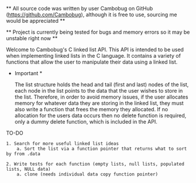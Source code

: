 ** All source code was written by user Cambobug on GitHub (https://github.com/Cambobug), although it is free to use, sourcing me would be appreciated **

** Project is currently being tested for bugs and memory errors so it may be unstable right now ** 

Welcome to Cambobug's C linked list API. This API is intended to be used when implementing linked lists in the C language. It contains a variety of functions that allow the user to manipulate their data using a linked list. 

* Important *

    The list structure holds the head and tail (first and last) nodes  of the list, each node in the list points to the data that the user wishes to store in the list. Therefore, in order to avoid memory issues, if the user allocates memory for whatever data they are storing in the linked list, they must also write a function that frees the memory they allocated. If no allocation for the users data occurs then no delete function is required, only a dummy delete function, which is included in the API.


TO-DO

    1. Search for more useful linked list ideas
        a. Sort the list via a function pointer that returns what to sort by from .data

    2. Write tests for each function (empty lists, null lists, populated lists, NULL data)
        a. clone (needs individual data copy function pointer)
